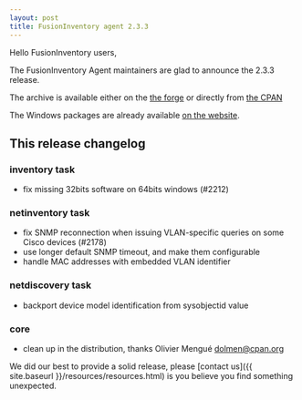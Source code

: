 ```yaml
---
layout: post
title: FusionInventory agent 2.3.3
---
```


Hello FusionInventory users,

The FusionInventory Agent maintainers are glad to announce the 2.3.3 release.

The archive is available either on the [the forge](http://forge.fusioninventory.org/attachments/download/1147/FusionInventory-Agent-2.3.3.tar.gz)
or directly from [the CPAN](https://metacpan.org/release/FusionInventory-Agent)

The Windows packages are already available [on the website](http://forge.fusioninventory.org/projects/fusioninventory-agent-windows-installer/files).

## This release changelog

### inventory task

* fix missing 32bits software on 64bits windows (#2212)

### netinventory task

* fix SNMP reconnection when issuing VLAN-specific queries on some Cisco
  devices (#2178)
* use longer default SNMP timeout, and make them configurable
* handle MAC addresses with embedded VLAN identifier

### netdiscovery task

* backport device model identification from sysobjectid value

### core

* clean up in the distribution, thanks Olivier Mengué <dolmen@cpan.org>


We did our best to provide a solid release, please [contact us]({{ site.baseurl }}/resources/resources.html) is you believe you find something unexpected.
